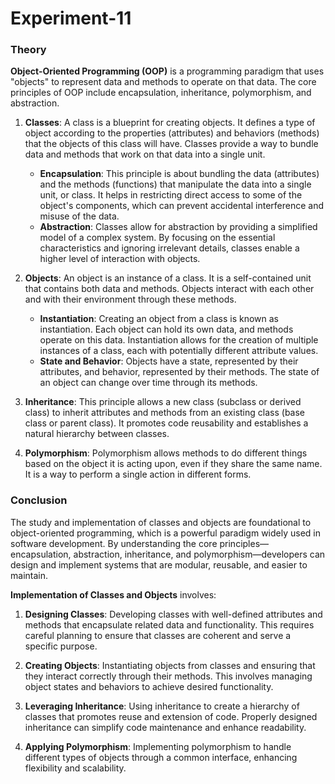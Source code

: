 # Experiment-11


### Theory

**Object-Oriented Programming (OOP)** is a programming paradigm that uses "objects" to represent data and methods to operate on that data. The core principles of OOP include encapsulation, inheritance, polymorphism, and abstraction.

1. **Classes**: A class is a blueprint for creating objects. It defines a type of object according to the properties (attributes) and behaviors (methods) that the objects of this class will have. Classes provide a way to bundle data and methods that work on that data into a single unit.

   - **Encapsulation**: This principle is about bundling the data (attributes) and the methods (functions) that manipulate the data into a single unit, or class. It helps in restricting direct access to some of the object's components, which can prevent accidental interference and misuse of the data.
   - **Abstraction**: Classes allow for abstraction by providing a simplified model of a complex system. By focusing on the essential characteristics and ignoring irrelevant details, classes enable a higher level of interaction with objects.

2. **Objects**: An object is an instance of a class. It is a self-contained unit that contains both data and methods. Objects interact with each other and with their environment through these methods.

   - **Instantiation**: Creating an object from a class is known as instantiation. Each object can hold its own data, and methods operate on this data. Instantiation allows for the creation of multiple instances of a class, each with potentially different attribute values.
   - **State and Behavior**: Objects have a state, represented by their attributes, and behavior, represented by their methods. The state of an object can change over time through its methods.

3. **Inheritance**: This principle allows a new class (subclass or derived class) to inherit attributes and methods from an existing class (base class or parent class). It promotes code reusability and establishes a natural hierarchy between classes.

4. **Polymorphism**: Polymorphism allows methods to do different things based on the object it is acting upon, even if they share the same name. It is a way to perform a single action in different forms.

### Conclusion

The study and implementation of classes and objects are foundational to object-oriented programming, which is a powerful paradigm widely used in software development. By understanding the core principles—encapsulation, abstraction, inheritance, and polymorphism—developers can design and implement systems that are modular, reusable, and easier to maintain.

**Implementation of Classes and Objects** involves:

1. **Designing Classes**: Developing classes with well-defined attributes and methods that encapsulate related data and functionality. This requires careful planning to ensure that classes are coherent and serve a specific purpose.

2. **Creating Objects**: Instantiating objects from classes and ensuring that they interact correctly through their methods. This involves managing object states and behaviors to achieve desired functionality.

3. **Leveraging Inheritance**: Using inheritance to create a hierarchy of classes that promotes reuse and extension of code. Properly designed inheritance can simplify code maintenance and enhance readability.

4. **Applying Polymorphism**: Implementing polymorphism to handle different types of objects through a common interface, enhancing flexibility and scalability.
